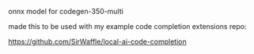 onnx model for codegen-350-multi

made this to be used with my example code completion extensions repo:

https://github.com/SirWaffle/local-ai-code-completion